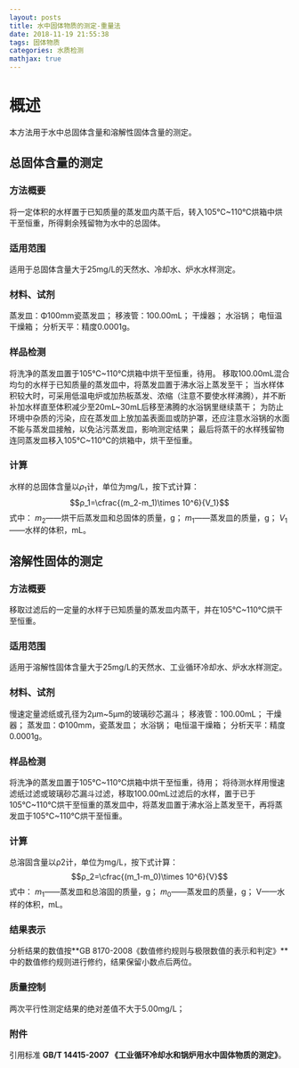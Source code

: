 ```yaml
---
layout: posts
title: 水中固体物质的测定-重量法
date: 2018-11-19 21:55:38
tags: 固体物质
categories: 水质检测
mathjax: true
---
```

# 概述
本方法用于水中总固体含量和溶解性固体含量的测定。
## 总固体含量的测定
### 方法概要
将一定体积的水样置于已知质量的蒸发皿内蒸干后，转入105℃~110℃烘箱中烘干至恒重，所得剩余残留物为水中的总固体。
### 适用范围
适用于总固体含量大于25mg/L的天然水、冷却水、炉水水样测定。
### 材料、试剂
蒸发皿：Φ100mm瓷蒸发皿；
移液管：100.00mL；
干燥器；
水浴锅；
电恒温干燥箱；
分析天平：精度0.0001g。
### 样品检测
将洗净的蒸发皿置于105℃~110℃烘箱中烘干至恒重，待用。 
移取100.00mL混合均匀的水样于已知质量的蒸发皿中，将蒸发皿置于沸水浴上蒸发至干；
当水样体积较大时，可采用低温电炉或加热板蒸发、浓缩（注意不要使水样沸腾），并不断补加水样直至体积减少至20mL~30mL后移至沸腾的水浴锅里继续蒸干；
为防止环境中杂质的污染，应在蒸发皿上放加盖表面皿或防护罩，还应注意水浴锅的水面不能与蒸发皿接触，以免沾污蒸发皿，影响测定结果；
最后将蒸干的水样残留物连同蒸发皿移入105℃~110℃的烘箱中，烘干至恒重。
### 计算
水样的总固体含量以$ρ_1$计，单位为mg/L，按下式计算：
  $$ρ_1=\cfrac{(m_2-m_1)\times 10^6}{V_1}$$
式中：
$m_2$——烘干后蒸发皿和总固体的质量，g；
$m_1$——蒸发皿的质量，g；
$V_1$——水样的体积，mL。 
## 溶解性固体的测定
### 方法概要
移取过滤后的一定量的水样于已知质量的蒸发皿内蒸干，并在105℃~110℃烘干至恒重。
### 适用范围
适用于溶解性固体含量大于25mg/L的天然水、工业循环冷却水、炉水水样测定。
### 材料、试剂
慢速定量滤纸或孔径为2µm~5µm的玻璃砂芯漏斗；
移液管：100.00mL；
干燥器；
蒸发皿：Φ100mm，瓷蒸发皿；
水浴锅；
电恒温干燥箱；
分析天平：精度0.0001g。
### 样品检测
将洗净的蒸发皿置于105℃~110℃烘箱中烘干至恒重，待用； 
将待测水样用慢速滤纸过滤或玻璃砂芯漏斗过滤，移取100.00mL过滤后的水样，置于已于105℃~110℃烘干至恒重的蒸发皿中，将蒸发皿置于沸水浴上蒸发至干，再将蒸发皿于105℃~110℃烘干至恒重。
### 计算
总溶固含量以ρ2计，单位为mg/L，按下式计算：
   $$ρ_2=\cfrac{(m_1-m_0)\times 10^6}{V}$$
式中：
$m_1$——蒸发皿和总溶固的质量，g；
$m_0$——蒸发皿的质量，g；
V——水样的体积，mL。 
### 结果表示
分析结果的数值按**GB 8170-2008《数值修约规则与极限数值的表示和判定》**中的数值修约规则进行修约，结果保留小数点后两位。
### 质量控制
两次平行性测定结果的绝对差值不大于5.00mg/L；
### 附件
引用标准 **GB/T 14415-2007 《工业循环冷却水和锅炉用水中固体物质的测定》**。
